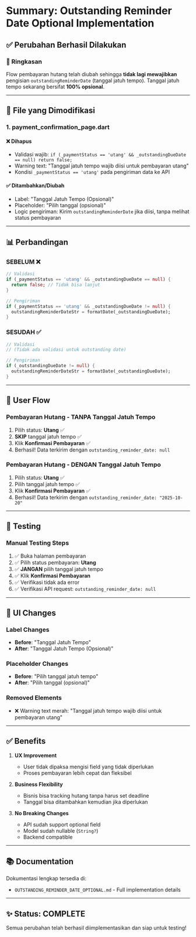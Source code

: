 # Summary: Outstanding Reminder Date Optional Implementation

## ✅ Perubahan Berhasil Dilakukan

### 📝 Ringkasan

Flow pembayaran hutang telah diubah sehingga **tidak lagi mewajibkan** pengisian `outstandingReminderDate` (tanggal jatuh tempo). Tanggal jatuh tempo sekarang bersifat **100% opsional**.

---

## 🔧 File yang Dimodifikasi

### 1. **payment_confirmation_page.dart**

#### ❌ Dihapus

- Validasi wajib: `if (_paymentStatus == 'utang' && _outstandingDueDate == null) return false;`
- Warning text: "Tanggal jatuh tempo wajib diisi untuk pembayaran utang"
- Kondisi `_paymentStatus == 'utang'` pada pengiriman data ke API

#### ✅ Ditambahkan/Diubah

- Label: "Tanggal Jatuh Tempo (Opsional)"
- Placeholder: "Pilih tanggal (opsional)"
- Logic pengiriman: Kirim `outstandingReminderDate` jika diisi, tanpa melihat status pembayaran

---

## 📊 Perbandingan

### SEBELUM ❌

```dart
// Validasi
if (_paymentStatus == 'utang' && _outstandingDueDate == null) {
  return false; // Tidak bisa lanjut
}

// Pengiriman
if (_paymentStatus == 'utang' && _outstandingDueDate != null) {
  outstandingReminderDateStr = formatDate(_outstandingDueDate);
}
```

### SESUDAH ✅

```dart
// Validasi
// (Tidak ada validasi untuk outstanding date)

// Pengiriman
if (_outstandingDueDate != null) {
  outstandingReminderDateStr = formatDate(_outstandingDueDate);
}
```

---

## 🎯 User Flow

### Pembayaran Hutang - TANPA Tanggal Jatuh Tempo

1. Pilih status: **Utang** ✅
2. **SKIP** tanggal jatuh tempo ✅
3. Klik **Konfirmasi Pembayaran** ✅
4. Berhasil! Data terkirim dengan `outstanding_reminder_date: null`

### Pembayaran Hutang - DENGAN Tanggal Jatuh Tempo

1. Pilih status: **Utang** ✅
2. Pilih tanggal jatuh tempo ✅
3. Klik **Konfirmasi Pembayaran** ✅
4. Berhasil! Data terkirim dengan `outstanding_reminder_date: "2025-10-20"`

---

## 🧪 Testing

### Manual Testing Steps

1. ✅ Buka halaman pembayaran
2. ✅ Pilih status pembayaran: **Utang**
3. ✅ **JANGAN** pilih tanggal jatuh tempo
4. ✅ Klik **Konfirmasi Pembayaran**
5. ✅ Verifikasi tidak ada error
6. ✅ Verifikasi API request: `outstanding_reminder_date: null`

---

## 📱 UI Changes

### Label Changes

- **Before**: "Tanggal Jatuh Tempo"
- **After**: "Tanggal Jatuh Tempo (Opsional)"

### Placeholder Changes

- **Before**: "Pilih tanggal jatuh tempo"
- **After**: "Pilih tanggal (opsional)"

### Removed Elements

- ❌ Warning text merah: "Tanggal jatuh tempo wajib diisi untuk pembayaran utang"

---

## ✅ Benefits

1. **UX Improvement**

   - User tidak dipaksa mengisi field yang tidak diperlukan
   - Proses pembayaran lebih cepat dan fleksibel

2. **Business Flexibility**

   - Bisnis bisa tracking hutang tanpa harus set deadline
   - Tanggal bisa ditambahkan kemudian jika diperlukan

3. **No Breaking Changes**
   - API sudah support optional field
   - Model sudah nullable (`String?`)
   - Backend compatible

---

## 📚 Documentation

Dokumentasi lengkap tersedia di:

- `OUTSTANDING_REMINDER_DATE_OPTIONAL.md` - Full implementation details

---

## ✨ Status: COMPLETE

Semua perubahan telah berhasil diimplementasikan dan siap untuk testing!
